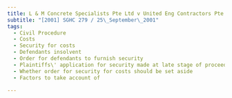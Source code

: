 ```yaml
---
title: L & M Concrete Specialists Pte Ltd v United Eng Contractors Pte Ltd 
subtitle: "[2001] SGHC 279 / 25\_September\_2001"
tags:
  - Civil Procedure
  - Costs
  - Security for costs
  - Defendants insolvent
  - Order for defendants to furnish security
  - Plaintiffs\' application for security made at late stage of proceedings and oppressive
  - Whether order for security for costs should be set aside
  - Factors to take account of

---
```


